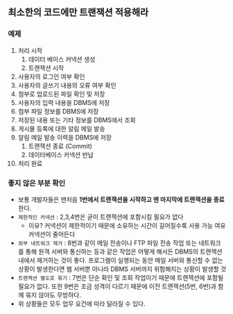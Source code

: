 ## 최소한의 코드에만 트랜잭션 적용해라

### 예제

1. 처리 시작
    1. 데이터 베이스 커넥션 생성
    2. 트랜잭션 시작
2. 사용자의 로그인 여부 확인
3. 사용자의 글쓰기 내용의 오류 여부 확인
4. 첨부로 업로드된 파일 확인 및 저장
5. 사용자의 입력 내용을 DBMS에 저장
6. 첨부 파일 정보를 DBMS에 저장
7. 저장된 내용 또는 기타 정보를 DBMS에서 조회
8. 게시물 등록에 대한 알림 메일 발송
9. 알림 메일 발송 이력을 DBMS에 저장
    1. 트랜잭션 종료 (Commit)
    2. 데이터베이스 커넥션 반납
10. 처리 완료

### 좋지 않은 부분 확인
- 보통 개발자들은 맨처음 **1번에서 트랜잭션을 시작하고 맨 마지막에 트랜잭션을 종료**한다.
- `제한적인 커넥션` : 2,3,4번은 굳이 트랜잭션에 포함시킬 필요가 없다
    - 이유? 커넥션이 제한적이기 때문에 소유하는 시간이 길어질수록 사용 가능 여유 커넥션이 줄어든다
- `외부 네트워크 제거` : 8번과 같이 메일 전송이나 FTP 파일 전송 작업 또는 네트워크를 통해 원격 서버와 통신하는 등과 같은 작업은 어떻게 해서든 DBMS의 트랜잭션 내에서 제거하는 것이 좋다. 프로그램이 실행되는 동안 메일 서버와 통신할 수 없는 상황이 발생한다면 웹 서버뿐 아니라 DBMS 서버까지 위험해지는 상황이 발생할 것
- `트랜잭션 별도로 묶기`  : 7번은 단순 확인 및 조회 작업이기 때문에 트랜잭션에 포함될 필요가 없다. 또한 9번은 조금 성격이 다르기 때문에 이전 트랜잭션(5번, 6번)과 함께 묶지 않아도 무방하다.
- 위 상황들은 모두 업무 요건에 따라 달라질 수 있다.
